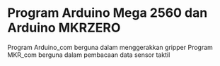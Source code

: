 # Program Arduino Mega 2560 dan Arduino MKRZERO

Program Arduino_com berguna dalam menggerakkan gripper
Program MKR_com berguna dalam pembacaan data sensor taktil
